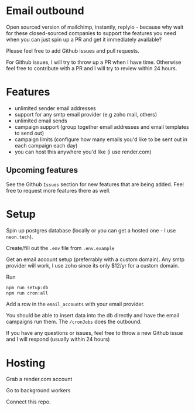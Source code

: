 # Email outbound

Open sourced version of mailchimp, instantly, replyio - because why wait for these closed-sourced companies to support the features you need when you can just spin up a PR and get it immediately available?

Please feel free to add Github issues and pull requests. 

For Github issues, I will try to throw up a PR when I have time. Otherwise feel free to contribute with a PR and I will try to review within 24 hours.

# Features

- unlimited sender email addresses 
- support for any smtp email provider (e.g zoho mail, others)
- unlimited email sends
- campaign support (group together email addresses and email templates to send out)
- campaign limits (configure how many emails you'd like to be sent out in each campaign each day)
- you can host this anywhere you'd like (i use render.com)

## Upcoming features

See the Github `Issues` section for new features that are being added. Feel free to request more features there as well.

# Setup

Spin up postgres database (locally or you can get a hosted one - I use `neon.tech`).

Create/fill out the `.env` file from `.env.example`

Get an email account setup (preferrably with a custom domain). Any smtp provider will work, I use zoho since its only $12/yr for a custom domain.

Run

```bash
npm run setup:db
npm run cron:all
```

Add a row in the `email_accounts` with your email provider.

You should be able to insert data into the db directly and have the email campaigns run them. The `/cronJobs` does the outbound.

If you have any questions or issues, feel free to throw a new Github issue and I will respond (usually within 24 hours)

# Hosting

Grab a render.com account

Go to background workers

Connect this repo.
